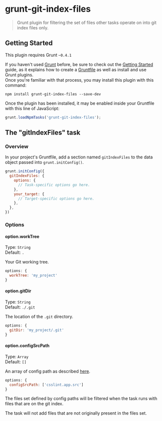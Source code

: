 # grunt-git-index-files

> Grunt plugin for filtering the set of files other tasks operate on into git index files only.


## Getting Started
This plugin requires Grunt `~0.4.1`

If you haven't used [Grunt](http://gruntjs.com/) before, be sure to check out the [Getting Started](http://gruntjs.com/getting-started) guide, as it explains how to create a [Gruntfile](http://gruntjs.com/sample-gruntfile) as well as install and use Grunt plugins.  
Once you're familiar with that process, you may install this plugin with this command:

```shell
npm install grunt-git-index-files --save-dev
```

Once the plugin has been installed, it may be enabled inside your Gruntfile with this line of JavaScript:
```js
grunt.loadNpmTasks('grunt-git-index-files');
```


## The "gitIndexFiles" task

### Overview
In your project's Gruntfile, add a section named `gitIndexFiles` to the data object passed into `grunt.initConfig()`.

```js
grunt.initConfig({
  gitIndexFiles: {
    options: {
      // Task-specific options go here.
    },
    your_target: {
      // Target-specific options go here.
    },
  },
})
```

### Options

#### option.workTree
Type: `String`  
Default: `.`

Your Git working tree.

```js
options: {
  workTree: 'my_project'
}
```

#### option.gitDir
Type: `String`  
Default: `./.git`

The location of the `.git` directory. 

```js
options: {
  gitDir: 'my_project/.git'
}
```

#### option.configSrcPath
Type: `Array`  
Default: `[]`

An array of config path as described [here](http://gruntjs.com/api/grunt.config#accessing-config-data). 

```js
options: {
  configSrcPath: ['csslint.app.src']
}
```

The files set defined by config paths will be filtered when the task runs with files that are on the git index.

The task will not add files that are not originally present in the files set.
